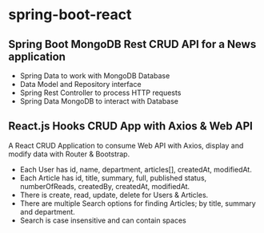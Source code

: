 # spring-boot-react

## Spring Boot MongoDB Rest CRUD API for a News application
- Spring Data to work with MongoDB Database
- Data Model and Repository interface
- Spring Rest Controller to process HTTP requests
- Spring Data MongoDB to interact with Database

## React.js Hooks CRUD App with Axios & Web API

A React CRUD Application to consume Web API with Axios, display and modify data with Router & Bootstrap.
- Each User has id, name, department, articles[], createdAt, modifiedAt.
- Each Article has id, title, summary, full, published status, numberOfReads, createdBy, createdAt, modifiedAt.
- There is create, read, update, delete for Users & Articles.
- There are multiple Search options for finding Articles; by title, summary and department.
- Search is case insensitive and can contain spaces
